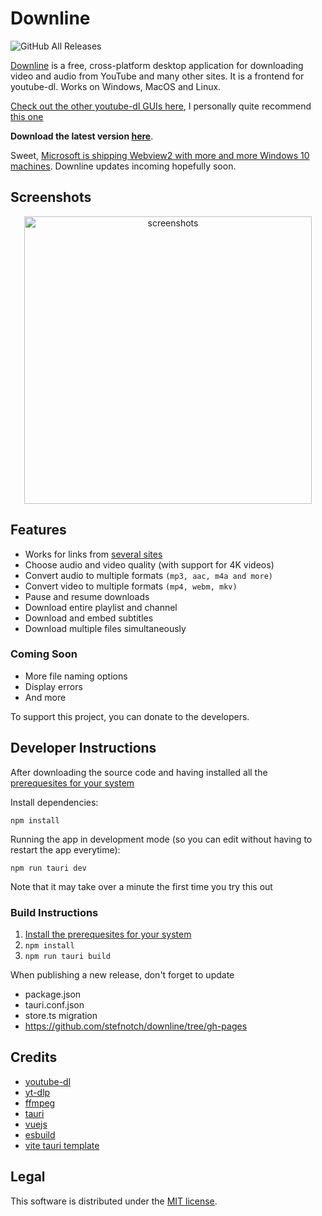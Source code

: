# Downline

![GitHub All Releases](https://img.shields.io/github/downloads/stefnotch/downline/total.svg)

[Downline](https://stefnotch.github.io/downline/) is a free, cross-platform desktop application for downloading video and audio from YouTube and many other sites. It is a frontend for youtube-dl. Works on Windows, MacOS and Linux.

[Check out the other youtube-dl GUIs here](https://www.reddit.com/r/youtubedl/wiki/info-guis), I personally quite recommend [this one](https://github.com/jely2002/youtube-dl-gui)

**Download the latest version [here](https://github.com/stefnotch/downline/releases/latest)**.

Sweet, [Microsoft is shipping Webview2 with more and more Windows 10 machines](https://blogs.windows.com/msedgedev/2022/06/27/delivering-the-microsoft-edge-webview2-runtime-to-windows-10-consumers/). Downline updates incoming hopefully soon.

## Screenshots

<p align="center">
  <img src="https://user-images.githubusercontent.com/23068820/52162513-f5db9a00-26fa-11e9-8cca-964d921f3bf3.png" alt="screenshots" width="460"/>
</p>

## Features

- Works for links from [several sites](https://ytdl-org.github.io/youtube-dl/supportedsites.html)
- Choose audio and video quality (with support for 4K videos)
- Convert audio to multiple formats `(mp3, aac, m4a and more)`
- Convert video to multiple formats `(mp4, webm, mkv)`
- Pause and resume downloads
- Download entire playlist and channel
- Download and embed subtitles
- Download multiple files simultaneously

### Coming Soon

- More file naming options
- Display errors
- And more

To support this project, you can donate to the developers.

## Developer Instructions

After downloading the source code and having installed all the [prerequesites for your system](https://tauri.app/v1/guides/getting-started/prerequisites)

Install dependencies:

```
npm install
```

Running the app in development mode (so you can edit without having to restart the app everytime):

```
npm run tauri dev
```

Note that it may take over a minute the first time you try this out

### Build Instructions

1. [Install the prerequesites for your system](https://tauri.app/v1/guides/getting-started/prerequisites)
2. `npm install`
3. `npm run tauri build`

When publishing a new release, don't forget to update

- package.json
- tauri.conf.json
- store.ts migration
- https://github.com/stefnotch/downline/tree/gh-pages

## Credits

- [youtube-dl](https://github.com/ytdl-org/youtube-dl/)
- [yt-dlp](https://github.com/yt-dlp/yt-dlp)
- [ffmpeg](https://ffmpeg.org/)
- [tauri](https://tauri.studio/)
- [vuejs](https://vuejs.org/)
- [esbuild](https://github.com/evanw/esbuild)
- [vite tauri template](https://github.com/yooneskh/vite-tauri-template)

## Legal

This software is distributed under the [MIT license](https://github.com/stefnotch/downline/blob/master/LICENSE).
